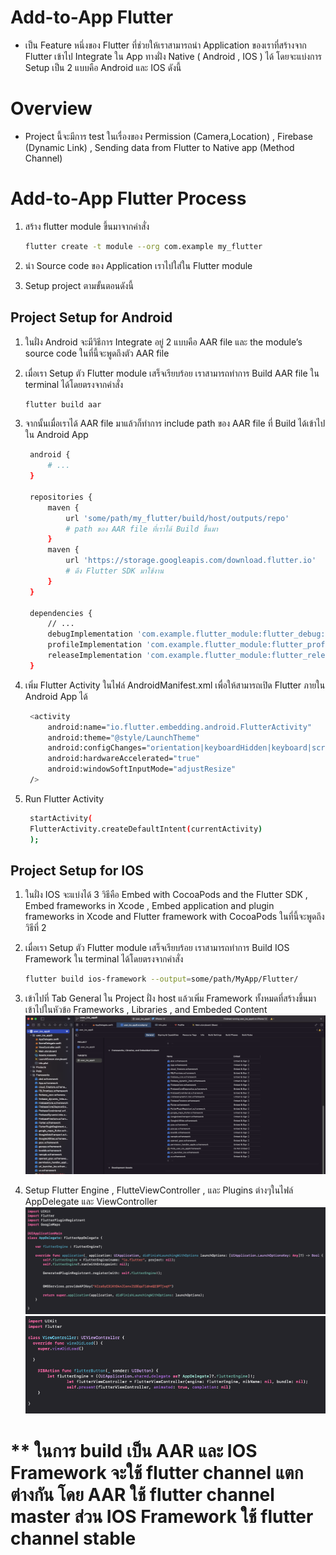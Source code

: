 # Add-to-App Flutter

- เป็น Feature หนึ่งของ Flutter ที่ช่วยให้เราสามารถนำ Application ของเราที่สร้างจาก Flutter เข้าไป Integrate ใน App ทางฝั่ง Native ( Android , IOS ) ได้ โดยจะแบ่งการ Setup เป็น 2 แบบคือ Android และ IOS ดังนี้

# Overview

- Project นี้จะมีการ test ในเรื่องของ Permission (Camera,Location) , Firebase (Dynamic Link) , Sending data from Flutter to Native app (Method Channel)

# Add-to-App Flutter Process

1. สร้าง flutter module ขึ้นมาจากคำสั่ง 
   
   ```bash
   flutter create -t module --org com.example my_flutter
   ```

2. นำ Source code ของ Application เราไปใส่ใน Flutter module
3. Setup project ตามขั้นตอนดังนี้

## Project Setup for Android

1. ในฝั่ง Android จะมีวิธีการ Integrate อยู่ 2 แบบคือ AAR file และ the module’s source code ในที่นี้จะพูดถึงตัว AAR file
2. เมื่อเรา Setup ตัว Flutter module เสร็จเรียบร้อย เราสามารถทำการ Build AAR file ใน terminal ได้โดยตรงจากคำสั่ง

    ```bash
    flutter build aar
    ```

3. จากนั้นเมื่อเราได้ AAR file มาแล้วก็ทำการ include path ของ AAR file ที่ Build ได้เข้าไปใน Android App
   
   ```bash
    android {
        # ...
    }

    repositories {
        maven {
            url 'some/path/my_flutter/build/host/outputs/repo'
            # path ของ AAR file ที่เราได้ Build ขึ้นมา
        }
        maven {
            url 'https://storage.googleapis.com/download.flutter.io'
            # ดึง Flutter SDK มาใช้งาน
        }
    }

    dependencies {
        // ...
        debugImplementation 'com.example.flutter_module:flutter_debug:1.0'
        profileImplementation 'com.example.flutter_module:flutter_profile:1.0'
        releaseImplementation 'com.example.flutter_module:flutter_release:1.0'
    }
   ```
4. เพิ่ม Flutter Activity ในไฟล์ AndroidManifest.xml เพื่อให้สามารถเปิด Flutter ภายใน Android App ได้

    ```bash
     <activity
         android:name="io.flutter.embedding.android.FlutterActivity"
         android:theme="@style/LaunchTheme"
         android:configChanges="orientation|keyboardHidden|keyboard|screenSize|locale|layoutDirection|fontScale|screenLayout|density|uiMode"
         android:hardwareAccelerated="true"
         android:windowSoftInputMode="adjustResize"
     />
    ```

5. Run Flutter Activity

    ```bash
     startActivity(
     FlutterActivity.createDefaultIntent(currentActivity)
     );
    ```

## Project Setup for IOS

1. ในฝั่ง IOS จะแบ่งได้ 3 วิธีคือ Embed with CocoaPods and the Flutter SDK , Embed frameworks in Xcode , Embed application and plugin frameworks in Xcode and Flutter framework with CocoaPods ในที่นี้จะพูดถึงวิธีที่ 2
2. เมื่อเรา Setup ตัว Flutter module เสร็จเรียบร้อย เราสามารถทำการ Build IOS Framework ใน terminal ได้โดยตรงจากคำสั่ง 

    ```bash
    flutter build ios-framework --output=some/path/MyApp/Flutter/
    ```

3. เข้าไปที่ Tab General ใน Project ฝั่ง host แล้วเพิ่ม Framework ทั้งหมดที่สร้างขึ้นมาเข้าไปในหัวข้อ Frameworks , Libraries , and Embeded Content
   ![embedFramework](screenshots/Framework_ScreenShot.png)

4. Setup Flutter Engine , FlutteViewController , และ Plugins ต่างๆในไฟล์ AppDelegate และ ViewController
   ![appDelegate](screenshots/AppDelegate_ScreenShot.png)
   ![viewController](screenshots/ViewController_ScreenShot.png)

# ** ในการ build เป็น AAR และ IOS Framework จะใช้ flutter channel แตกต่างกัน โดย AAR ใช้ flutter channel master ส่วน IOS Framework ใช้ flutter channel stable
